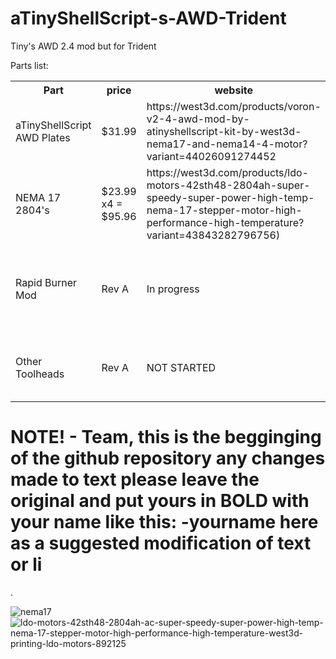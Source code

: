 # aTinyShellScript-s-AWD-Trident
Tiny's AWD 2.4 mod but for Trident

Parts list:


<table>
  <tr>
    <th>Part</th></th>
    <th>price</th>
    <th>website</th>
    <th>image</th>
  </tr>
  <tr>
    <td>aTinyShellScript AWD Plates</td>
    <td>$31.99</td>
    <td>https://west3d.com/products/voron-v2-4-awd-mod-by-atinyshellscript-kit-by-west3d-nema17-and-nema14-4-motor?variant=44026091274452</td>
    <td><img src=https://github.com/TheVoronModder/aTinyShellScript-s-AWD-Trident/assets/142328467/29a0dbc0-ba08-4f0e-8304-6448d514e445></img></td>
 </tr>
   <tr>
    <td>NEMA 17 2804's</td>
    <td>$23.99 x4 = $95.96</td>
    <td>https://west3d.com/products/ldo-motors-42sth48-2804ah-super-speedy-super-power-high-temp-nema-17-stepper-motor-high-performance-high-temperature?variant=43843282796756)</td>
    <td><img src=https://github.com/TheVoronModder/aTinyShellScript-s-AWD-Trident/assets/142328467/5c94f26c-05ed-4282-a9b0-8050a3970a59</img></td>
  </tr>
  <tr>
    <td>Rapid Burner Mod</td>
    <td>Rev A</td>
    <td>In progress</td>
    <td>Shrinking carriage mount by 6mm for full bed use with AWD</td>
  </tr>
  <tr>
    <td>Other Toolheads</td>
    <td>Rev A</td>
    <td>NOT STARTED</td>
    <td>Anybody want to take on annex toolheads?</td>
  </tr>
</table>


# NOTE! - Team, this is the begginging of the github repository any changes made to text please leave the original and put yours in BOLD with your name like this: -yourname here as a suggested modification of text or li
.

![nema17](https://github.com/TheVoronModder/aTinyShellScript-s-AWD-Trident/assets/142328467/29a0dbc0-ba08-4f0e-8304-6448d514e445)
![ldo-motors-42sth48-2804ah-ac-super-speedy-super-power-high-temp-nema-17-stepper-motor-high-performance-high-temperature-west3d-printing-ldo-motors-892125](https://github.com/TheVoronModder/aTinyShellScript-s-AWD-Trident/assets/142328467/5c94f26c-05ed-4282-a9b0-8050a3970a59)
